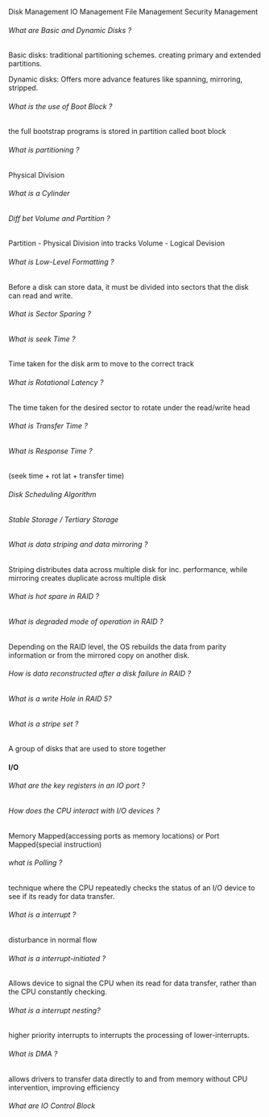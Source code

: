 Disk Management
IO Management
File Management
Security Management

###### What are Basic and Dynamic Disks ?

Basic disks: traditional partitioning schemes. creating primary and extended partitions.

Dynamic disks: Offers more advance features like spanning, mirroring, stripped.

###### What is the use of Boot Block ?

the full bootstrap programs is stored in partition called boot block

###### What is partitioning ?

Physical Division

###### What is a Cylinder

###### Diff bet Volume and Partition ?

Partition - Physical Division into tracks
Volume - Logical Devision

###### What is Low-Level Formatting ?

Before a disk can store data, it must be divided into sectors that the disk can read and write.

###### What is Sector Sparing ?

###### What is seek Time ?

Time taken for the disk arm to move to the correct track

###### What is Rotational Latency ?

The time taken for the desired sector to rotate under the read/write head

###### What is Transfer Time ?

###### What is Response Time ?

(seek time + rot lat + transfer time)

###### Disk Scheduling Algorithm

###### Stable Storage / Tertiary Storage

###### What is data striping and data mirroring ?

Striping distributes data across multiple disk for inc. performance, while mirroring creates duplicate across multiple disk

###### What is hot spare in RAID ?

###### What is degraded mode of operation in RAID ?

Depending on the RAID level, the OS rebuilds the data from parity information or from the mirrored copy on another disk.

###### How is data reconstructed after a disk failure in RAID ?

###### What is a write Hole in RAID 5?

###### What is a stripe set ?

A group of disks that are used to store together

#### I/O

###### What are the key registers in an IO port ?

###### How does the CPU interact with I/O devices ?

Memory Mapped(accessing ports as memory locations) or Port Mapped(special instruction)

###### what is Polling ?

technique where the CPU repeatedly checks the status of an I/O device to see if its ready for data transfer.

###### What is a interrupt ?

disturbance in normal flow

###### What is a interrupt-initiated ?

Allows device to signal the CPU when its read for data transfer, rather than the CPU constantly checking.

###### What is a interrupt nesting?

higher priority interrupts to interrupts the processing of lower-interrupts.

###### What is DMA ?

allows drivers to transfer data directly to and from memory without CPU intervention, improving efficiency

###### What are IO Control Block
